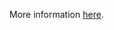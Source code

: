 More information [here](https://docs.prismacloud.io/en/enterprise-edition/policy-reference/alibaba-policies/alibaba-general-policies/ensure-alibaba-rds-instance-has-log-connections-enabled).
